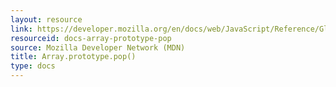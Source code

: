 ```yaml
---
layout: resource
link: https://developer.mozilla.org/en/docs/web/JavaScript/Reference/Global_Objects/Array/pop
resourceid: docs-array-prototype-pop
source: Mozilla Developer Network (MDN)
title: Array.prototype.pop()
type: docs
---
```


